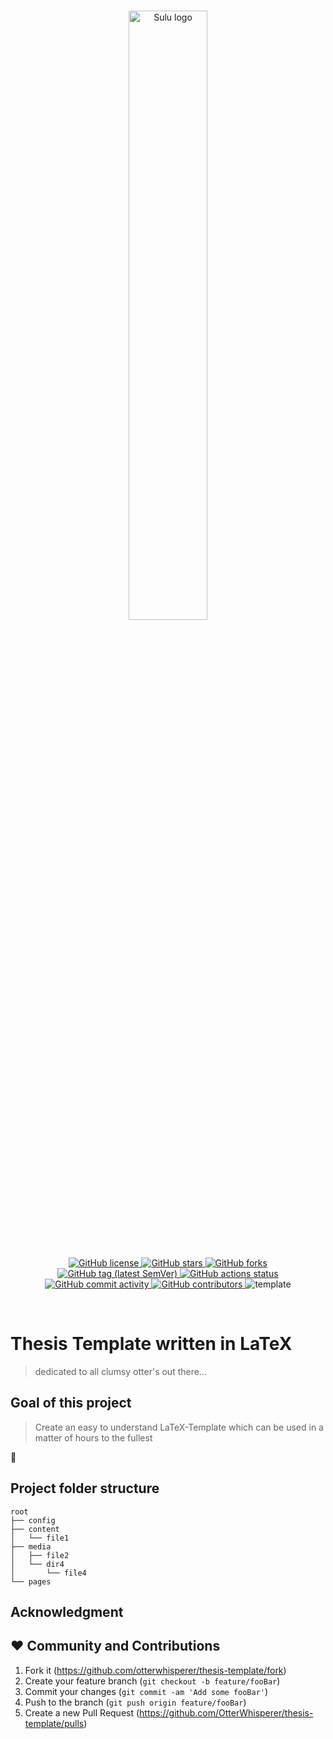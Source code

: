 <br/>
<p align="center">
    <a href="https://github.com/otterwhisperer/thesis-template" target="_blank">
        <img width="50%" src="https://foundation.trca.ca/app/uploads/2019/11/otter-banner-02.jpg" alt="Sulu logo">
    </a>
</p>

<br/>
<p align="center">
    <a href="https://github.com/otterwhisperer/thesis-template/blob/master/LICENSE" target="_blank">
        <img src="https://img.shields.io/github/license/otterwhisperer/thesis-template.svg" alt="GitHub license">
    </a>
    <a href="https://github.com/OtterWhisperer/thesis-template/stargazers" target="_blank">
        <img src="https://img.shields.io/github/stars/otterwhisperer/thesis-template.svg" alt="GitHub stars">
    </a>
    <a href="https://github.com/OtterWhisperer/thesis-template/network/members" target="_blank">
        <img src="https://img.shields.io/github/forks/otterwhisperer/thesis-template.svg" alt="GitHub forks">
    </a>
    <a href="https://github.com/otterwhisperer/thesis-template/releases" target="_blank">
        <img src="https://img.shields.io/github/tag/otterwhisperer/thesis-template.svg" alt="GitHub tag (latest SemVer)">
    </a>
    <a href="https://github.com/otterwhisperer/thesis-template/actions" target="_blank">
        <img src="https://img.shields.io/github/workflow/status/otterwhisperer/thesis-template/Test%20application/master.svg?label=github-actions" alt="GitHub actions status">
    </a>
    <a href="https://github.com/otterwhisperer/thesis-template/commits/master" target="_blank">
        <img src="https://img.shields.io/github/commit-activity/y/otterwhisperer/thesis-template.svg" alt="GitHub commit activity">
    </a>
    <a href="https://github.com/otterwhisperer/thesis-template/graphs/contributors" target="_blank">
        <img src="https://img.shields.io/github/contributors-anon/otterwhisperer/thesis-template.svg" alt="GitHub contributors">
    </a>
    <a>
        <img src="https://img.shields.io/badge/-template-blue.svg" alt="template">
    </a>
</p>
<br/>

# Thesis Template written in LaTeX

> dedicated to all clumsy otter's out there...

## Goal of this project

> Create an easy to understand LaTeX-Template which can be used in a matter of hours to the fullest

<a> &#129446; </a>

## Project folder structure

    root
    ├── config
    ├── content
    │   └── file1
    ├── media
    │   ├── file2
    │   └── dir4
    │       └── file4
    └── pages


## Acknowledgment


## ❤️ Community and Contributions

1. Fork it (<https://github.com/otterwhisperer/thesis-template/fork>)
2. Create your feature branch (`git checkout -b feature/fooBar`)
3. Commit your changes (`git commit -am 'Add some fooBar'`)
4. Push to the branch (`git push origin feature/fooBar`)
5. Create a new Pull Request (<https://github.com/OtterWhisperer/thesis-template/pulls>)

